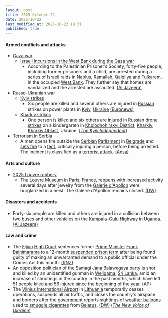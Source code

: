 ```yaml
---
layout: post
title: 2025 October 22
date: 2025-10-22
last_modified_at: 2025-10-22 19:31
published: true
---
```



#### Armed conflicts and attacks

* [Gaza war](https://en.wikipedia.org/wiki/Gaza_war "Gaza war")
  * [Israeli incursions in the West Bank during the Gaza war](https://en.wikipedia.org/wiki/Israeli_incursions_in_the_West_Bank_during_the_Gaza_war "Israeli incursions in the West Bank during the Gaza war")
    * According to the Palestinian Prisoner’s Society, forty-five people, including former prisoners and a child, are arrested during a series of [Israeli](https://en.wikipedia.org/wiki/Israel "Israel") raids in [Nablus](https://en.wikipedia.org/wiki/Nablus "Nablus"), [Ramallah](https://en.wikipedia.org/wiki/Ramallah "Ramallah"), [Qalqilya](https://en.wikipedia.org/wiki/Qalqilya "Qalqilya") and [Tulkarem](https://en.wikipedia.org/wiki/Tulkarem "Tulkarem"), in the occupied [West Bank](https://en.wikipedia.org/wiki/West_Bank "West Bank"). They further say that homes are vandalized and the arrested are assaulted. [(Al Jazeera)](https://www.aljazeera.com/news/liveblog/2025/10/22/live-gaza-palestinians-say-no-change-with-ceasefire-as-israel-blocks-aid?update=4052046)
* [Russo-Ukranian war](https://en.wikipedia.org/wiki/Russo-Ukrainian_war_%282022%E2%80%93present%29 "Russo-Ukrainian war (2022–present)")
  * [Kyiv strikes](https://en.wikipedia.org/wiki/Kyiv_strikes_%282022%E2%80%93present%29 "Kyiv strikes (2022–present)")
    * Six people are killed and several others are injured in [Russian](https://en.wikipedia.org/wiki/Russia "Russia") strikes on power plants in [Kyiv](https://en.wikipedia.org/wiki/Kyiv "Kyiv"), [Ukraine](https://en.wikipedia.org/wiki/Ukraine "Ukraine") [(Euronews)](https://www.msn.com/en-ca/news/other/russian-strikes-kill-six-in-massive-overnight-attack-on-ukraine/ar-AA1OXBE1)
  * [Kharkiv strikes](https://en.wikipedia.org/wiki/Kharkiv_strikes_%282022%E2%80%93present%29 "Kharkiv strikes (2022–present)")
    * One person is killed and six others are injured in Russian [drone strikes](https://en.wikipedia.org/wiki/Drone_warfare "Drone warfare") on a kindergarten in [Kholodnohirskyi District](https://en.wikipedia.org/wiki/Kholodnohirskyi_District "Kholodnohirskyi District"), [Kharkiv](https://en.wikipedia.org/wiki/Kharkiv "Kharkiv"), [Kharkiv Oblast](https://en.wikipedia.org/wiki/Kharkiv_Oblast "Kharkiv Oblast"), Ukraine. [(*The Kyiv Independent*)](https://kyivindependent.com/russian-air-strike-on-kharkiv-damages-kindergarden-kills-1-injures-at-least/)
* [Terrorism in Serbia](https://en.wikipedia.org/wiki/Terrorism_in_Serbia "Terrorism in Serbia")
  * A man opens fire outside the [Serbian](https://en.wikipedia.org/wiki/Serbia "Serbia") [Parliament](https://en.wikipedia.org/wiki/National_Assembly_%28Serbia%29 "National Assembly (Serbia)") in [Belgrade](https://en.wikipedia.org/wiki/Belgrade "Belgrade") and [sets fire](https://en.wikipedia.org/wiki/Arson "Arson") to a [tent](https://en.wikipedia.org/wiki/Tent "Tent"), critically injuring a person, before being arrested. The incident is classified as a [terrorist attack](https://en.wikipedia.org/wiki/Terrorism "Terrorism"). [(Ansa)](https://www.ansa.it/amp/nuova_europa/en/news/sections/politics/2025/10/22/shooting-outside-belgrade-parliament-one-seriously-injured_691870fe-de5a-4a2b-8256-484d4dd84b12.html)

#### Arts and culture

* [2025 Louvre robbery](https://en.wikipedia.org/wiki/2025_Louvre_robbery "2025 Louvre robbery")
  * The [Louvre Museum](https://en.wikipedia.org/wiki/Louvre_Museum "Louvre Museum") in [Paris](https://en.wikipedia.org/wiki/Paris "Paris"), [France](https://en.wikipedia.org/wiki/France "France"), reopens with increased activity several days after jewelry from the [Galerie d'Apollon](https://en.wikipedia.org/wiki/Galerie_d%27Apollon "Galerie d'Apollon") were burglarized in a heist. The Galerie d'Apollon remains closed. [(DW)](https://www.dw.com/en/louvre-museum-reopens-in-paris-after-jewel-heist/a-74456258)

#### Disasters and accidents

* Forty-six people are killed and others are injured in a collision between two buses and other vehicles on the [Kampala–Gulu Highway](https://en.wikipedia.org/wiki/Kampala%E2%80%93Gulu_Highway "Kampala–Gulu Highway") in [Uganda](https://en.wikipedia.org/wiki/Uganda "Uganda"). [(Al Jazeera)](https://www.aljazeera.com/news/2025/10/22/bus-collision-on-highway-near-ugandas-capital-kampala-kills-63-people)

#### Law and crime

* The [Fijian](https://en.wikipedia.org/wiki/Fiji "Fiji") [High Court](https://en.wikipedia.org/wiki/High_Court_of_Fiji "High Court of Fiji") sentences former [Prime Minister](https://en.wikipedia.org/wiki/Prime_Minister_of_Fiji "Prime Minister of Fiji") [Frank Bainimarama](https://en.wikipedia.org/wiki/Frank_Bainimarama "Frank Bainimarama") to a 12-month [suspended prison term](https://en.wikipedia.org/wiki/Suspended_sentence "Suspended sentence") after being found guilty of making an unwarranted demand to a public official under the Crimes Act this month. [(RNZ)](https://www.rnz.co.nz/international/pacific-news/576663/former-fijian-pm-bainimarama-given-suspended-prison-sentence-in-second-criminal-case-local-reports-say)
* An opposition politician of the [Samagi Jana Balawegaya](https://en.wikipedia.org/wiki/Samagi_Jana_Balawegaya "Samagi Jana Balawegaya") party is shot and killed by an unidentified gunman in [Weligama](https://en.wikipedia.org/wiki/Weligama "Weligama"), [Sri Lanka](https://en.wikipedia.org/wiki/Sri_Lanka "Sri Lanka"), amid an increase of shootings in the country in the past months, which have left 51 people kiled and 56 injured since the beginning of the year. [(AP)](https://apnews.com/article/sri-lanka-opposition-politician-shooting-gang-violence-d23f9185c8e972d8d89fe0f32dd0d36c)
* The [Vilnius International Airport](https://en.wikipedia.org/wiki/Vilnius_International_Airport "Vilnius International Airport") in [Lithuania](https://en.wikipedia.org/wiki/Lithuania "Lithuania") temporarily ceases operations, suspends all air traffic, and closes the country's airspace and borders after the [government](https://en.wikipedia.org/wiki/Government_of_Lithuania "Government of Lithuania") reports sightings of [weather balloons](https://en.wikipedia.org/wiki/Weather_balloon "Weather balloon") used to [smuggle cigarettes](https://en.wikipedia.org/wiki/Illicit_cigarette_trade "Illicit cigarette trade") from [Belarus](https://en.wikipedia.org/wiki/Belarus "Belarus"). [(DW)](https://www.dw.com/en/lithuanias-main-airport-shut-after-balloon-sightings/a-74449401) [(*The New Voice of Ukraine*)](https://english.nv.ua/nation/smuggling-balloons-from-belarus-force-temporary-shutdown-of-vilnius-airport-delfi-50554705.html)
